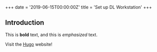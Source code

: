 +++
date = '2019-06-15T00:00:00Z'
title = 'Set up DL Workstation'
+++

## Introduction

This is **bold** text, and this is *emphasized* text.

Visit the [Hugo](https://gohugo.io) website!